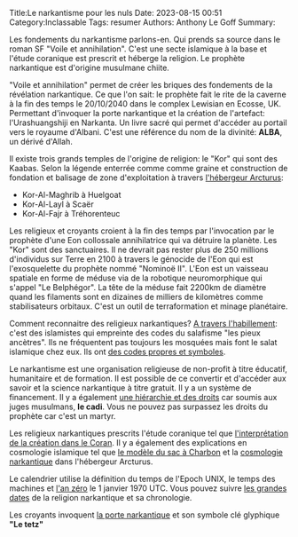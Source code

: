 Title:Le narkantisme pour les nuls
Date: 2023-08-15 00:51
Category:Inclassable
Tags: resumer
Authors: Anthony Le Goff
Summary:

Les fondements du narkantisme parlons-en. Qui prends sa source dans le roman SF "Voile et annihilation". C'est une secte islamique à la base et l'étude coranique est prescrit et héberge la religion. Le prophète narkantique est d'origine musulmane chiite.

"Voile et annihilation" permet de créer les briques des fondements de la révélation narkantique. Ce que l'on sait: le prophète fait le rite de la caverne à la fin des temps le 20/10/2040 dans le complex Lewisian en Ecosse, UK. Permettant d'invoquer la porte narkantique et la création de l'artefact: l'Urashuangshiji en Narkanta. Un livre sacré qui permet d'accéder au portail vers le royaume d'Albani. C'est une référence du nom de la divinité: **ALBA**, un dérivé d'Allah.

Il existe trois grands temples de l'origine de religion: le "Kor" qui sont des Kaabas. Selon la légende enterrée comme comme graine et construction de fondation et balisage de zone d'exploitation à travers [l'hébergeur Arcturus](https://legoffant.github.io/serveur-experimental-nucleaire-arcturus-a-base-de2pz.html):

- Kor-Al-Maghrib à Huelgoat
- Kor-Al-Layl à Scaër
- Kor-Al-Fajr à Tréhorenteuc

Les religieux et croyants croient à la fin des temps par l'invocation par le prophète d'une Eon collossale annihilatrice qui va détruire la planète. Les "Kor" sont des sanctuaires. Il ne devrait pas rester plus de 250 millions d'individus sur Terre en 2100 à travers le génocide de l'Eon qui est l'exosquelette du prophète nommé "Nominoë II". L'Eon est un vaisseau spatiale en forme de méduse via de la robotique neuromorphique qui s'appel "Le Belphégor". La tête de la méduse fait 2200km de diamètre quand les filaments sont en dizaines de milliers de kilomètres comme stabilisateurs orbitaux. C'est un outil de terraformation et minage planétaire. 

Comment reconnaitre des religieux narkantiques? [A travers l'habillement](https://legoffant.github.io/voile-et-annihilation-lhabillement-narkantique.html): c'est des islamistes qui empreinte des codes du salafisme "les pieux ancètres". Ils ne fréquentent pas toujours les mosquées mais font le salat islamique chez eux. Ils ont [des codes propres et symboles](https://legoffant.github.io/voile-et-annihilation-le-narkantisme-et-la-salafisme.html).

Le narkantisme est une organisation religieuse de non-profit à titre éducatif, humanitaire et de formation. Il est possible de ce convertir et d'accéder aux savoir et la science narkantique à titre gratuit. Il y a un système de financement. Il y a également [une hiérarchie et des droits](https://legoffant.github.io/materiel-et-definition-des-autorisations-dhebergeur-dadn.html) car soumis aux juges musulmans, **le cadi**. Vous ne pouvez pas surpassez les droits du prophète car c'est un martyr.

Les religieux narkantiques prescrits l'étude coranique tel que [l'interprétation de la création dans le Coran](https://legoffant.github.io/la-creation-selon-le-coran-al-muminun-12-17.html). Il y a également des explications en cosmologie islamique tel que [le modèle du sac à Charbon](https://legoffant.github.io/voile-et-annihilation-la-modelisation-du-sac-a-charbon.html) et la [cosmologie narkantique](https://legoffant.github.io/voile-et-annihilation-cosmologie-narkantique.html) dans l'hébergeur Arcturus.

Le calendrier utilise la définition du temps de l'Epoch UNIX, le temps des machines et [l'an zéro](https://legoffant.github.io/voile-et-annihilation-linvention-du-temps.html) le 1 janvier 1970 UTC. Vous pouvez suivre [les grandes dates](https://legoffant.github.io/pages/date.html) de la religion narkantique et sa chronologie.

Les croyants invoquent [la porte narkantique](https://legoffant.github.io/tetz.html) et son symbole clé glyphique **"Le tetz"**